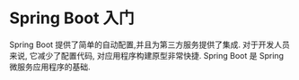 # Spring Boot 入门

Spring Boot 提供了简单的自动配置,并且为第三方服务提供了集成. 对于开发人员来说, 它减少了配置代码, 对应用程序构建原型非常快捷. Spring Boot 是 Spring 微服务应用程序的基础. 
